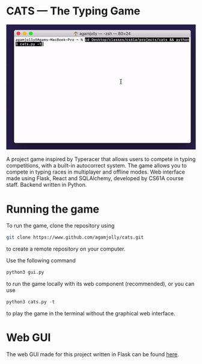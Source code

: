# CATS &mdash; The Typing Game

![](cats.gif)

A project game inspired by Typeracer that allows users to compete in typing competitions, with a built-in autocorrect system. The game allows you to compete in typing races in multiplayer and offline modes. Web interface made using Flask, React and SQLAlchemy, developed by CS61A course staff. Backend written in Python. 

# Running the game
To run the game, clone the repository using 
``` bash
git clone https://www.github.com/agamjolly/cats.git 
```
to create a remote repository on your computer.

Use the following command
``` python
python3 gui.py
```
to run the game locally with its web component (recommended), or you can use
``` python
python3 cats.py -t 
```
to play the game in the terminal without the graphical web interface. 

# Web GUI

The web GUI made for this project written in Flask can be found [here](https://github.com/Cal-CS-61A-Staff/cats-gui).



